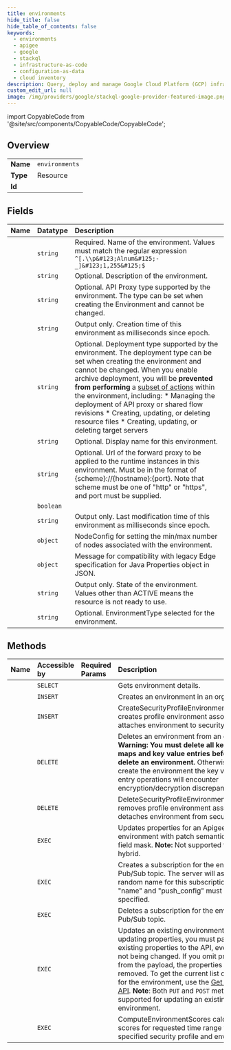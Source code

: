 ```yaml
---
title: environments
hide_title: false
hide_table_of_contents: false
keywords:
  - environments
  - apigee
  - google    
  - stackql
  - infrastructure-as-code
  - configuration-as-data
  - cloud inventory
description: Query, deploy and manage Google Cloud Platform (GCP) infrastructure and resources using SQL
custom_edit_url: null
image: /img/providers/google/stackql-google-provider-featured-image.png
---
```


import CopyableCode from '@site/src/components/CopyableCode/CopyableCode';




## Overview
<table><tbody>
<tr><td><b>Name</b></td><td><code>environments</code></td></tr>
<tr><td><b>Type</b></td><td>Resource</td></tr>
<tr><td><b>Id</b></td><td><CopyableCode code="google.apigee.environments" /></td></tr>
</tbody></table>

## Fields
| Name | Datatype | Description |
|:-----|:---------|:------------|
| <CopyableCode code="name" /> | `string` | Required. Name of the environment. Values must match the regular expression `^[.\\p&#123;Alnum&#125;-_]&#123;1,255&#125;$` |
| <CopyableCode code="description" /> | `string` | Optional. Description of the environment. |
| <CopyableCode code="apiProxyType" /> | `string` | Optional. API Proxy type supported by the environment. The type can be set when creating the Environment and cannot be changed. |
| <CopyableCode code="createdAt" /> | `string` | Output only. Creation time of this environment as milliseconds since epoch. |
| <CopyableCode code="deploymentType" /> | `string` | Optional. Deployment type supported by the environment. The deployment type can be set when creating the environment and cannot be changed. When you enable archive deployment, you will be **prevented from performing** a [subset of actions](/apigee/docs/api-platform/local-development/overview#prevented-actions) within the environment, including: * Managing the deployment of API proxy or shared flow revisions * Creating, updating, or deleting resource files * Creating, updating, or deleting target servers |
| <CopyableCode code="displayName" /> | `string` | Optional. Display name for this environment. |
| <CopyableCode code="forwardProxyUri" /> | `string` | Optional. Url of the forward proxy to be applied to the runtime instances in this environment. Must be in the format of &#123;scheme&#125;://&#123;hostname&#125;:&#123;port&#125;. Note that scheme must be one of "http" or "https", and port must be supplied. |
| <CopyableCode code="hasAttachedFlowHooks" /> | `boolean` |  |
| <CopyableCode code="lastModifiedAt" /> | `string` | Output only. Last modification time of this environment as milliseconds since epoch. |
| <CopyableCode code="nodeConfig" /> | `object` | NodeConfig for setting the min/max number of nodes associated with the environment. |
| <CopyableCode code="properties" /> | `object` | Message for compatibility with legacy Edge specification for Java Properties object in JSON. |
| <CopyableCode code="state" /> | `string` | Output only. State of the environment. Values other than ACTIVE means the resource is not ready to use. |
| <CopyableCode code="type" /> | `string` | Optional. EnvironmentType selected for the environment. |
## Methods
| Name | Accessible by | Required Params | Description |
|:-----|:--------------|:----------------|:------------|
| <CopyableCode code="organizations_environments_get" /> | `SELECT` | <CopyableCode code="environmentsId, organizationsId" /> | Gets environment details. |
| <CopyableCode code="organizations_environments_create" /> | `INSERT` | <CopyableCode code="organizationsId" /> | Creates an environment in an organization. |
| <CopyableCode code="organizations_security_profiles_environments_create" /> | `INSERT` | <CopyableCode code="organizationsId, securityProfilesId" /> | CreateSecurityProfileEnvironmentAssociation creates profile environment association i.e. attaches environment to security profile. |
| <CopyableCode code="organizations_environments_delete" /> | `DELETE` | <CopyableCode code="environmentsId, organizationsId" /> | Deletes an environment from an organization. **Warning: You must delete all key value maps and key value entries before you delete an environment.** Otherwise, if you re-create the environment the key value map entry operations will encounter encryption/decryption discrepancies. |
| <CopyableCode code="organizations_security_profiles_environments_delete" /> | `DELETE` | <CopyableCode code="environmentsId, organizationsId, securityProfilesId" /> | DeleteSecurityProfileEnvironmentAssociation removes profile environment association i.e. detaches environment from security profile. |
| <CopyableCode code="organizations_environments_modify_environment" /> | `EXEC` | <CopyableCode code="environmentsId, organizationsId" /> | Updates properties for an Apigee environment with patch semantics using a field mask. **Note:** Not supported for Apigee hybrid. |
| <CopyableCode code="organizations_environments_subscribe" /> | `EXEC` | <CopyableCode code="environmentsId, organizationsId" /> | Creates a subscription for the environment's Pub/Sub topic. The server will assign a random name for this subscription. The "name" and "push_config" must *not* be specified. |
| <CopyableCode code="organizations_environments_unsubscribe" /> | `EXEC` | <CopyableCode code="environmentsId, organizationsId" /> | Deletes a subscription for the environment's Pub/Sub topic. |
| <CopyableCode code="organizations_environments_update" /> | `EXEC` | <CopyableCode code="environmentsId, organizationsId" /> | Updates an existing environment. When updating properties, you must pass all existing properties to the API, even if they are not being changed. If you omit properties from the payload, the properties are removed. To get the current list of properties for the environment, use the [Get Environment API](get). **Note**: Both `PUT` and `POST` methods are supported for updating an existing environment. |
| <CopyableCode code="organizations_security_profiles_environments_compute_environment_scores" /> | `EXEC` | <CopyableCode code="environmentsId, organizationsId, securityProfilesId" /> | ComputeEnvironmentScores calculates scores for requested time range for the specified security profile and environment. |
